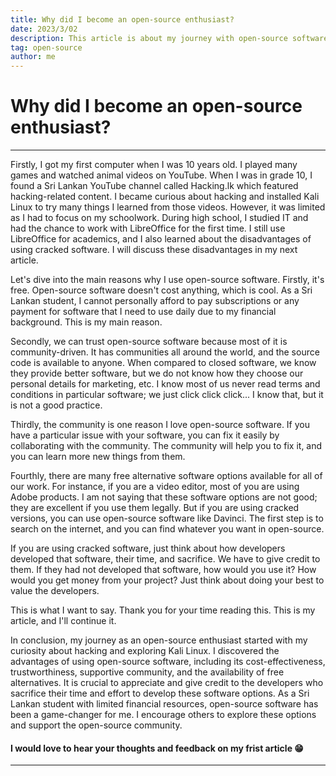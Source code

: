 ```yaml
---
title: Why did I become an open-source enthusiast?
date: 2023/3/02
description: This article is about my journey with open-source software.
tag: open-source
author: me
---
```


# Why did I become an open-source enthusiast?
---
Firstly, I got my first computer when I was 10 years old. I played many games and watched animal videos on YouTube. When I was in grade 10, I found a Sri Lankan YouTube channel called Hacking.lk which featured hacking-related content. I became curious about hacking and installed Kali Linux to try many things I learned from those videos. However, it was limited as I had to focus on my schoolwork. During high school, I studied IT and had the chance to work with LibreOffice for the first time. I still use LibreOffice for academics, and I also learned about the disadvantages of using cracked software. I will discuss these disadvantages in my next article.

Let's dive into the main reasons why I use open-source software. Firstly, it's free. Open-source software doesn't cost anything, which is cool. As a Sri Lankan student, I cannot personally afford to pay subscriptions or any payment for software that I need to use daily due to my financial background. This is my main reason.

Secondly, we can trust open-source software because most of it is community-driven. It has communities all around the world, and the source code is available to anyone. When compared to closed software, we know they provide better software, but we do not know how they choose our personal details for marketing, etc. I know most of us never read terms and conditions in particular software; we just click click click... I know that, but it is not a good practice.

Thirdly, the community is one reason I love open-source software. If you have a particular issue with your software, you can fix it easily by collaborating with the community. The community will help you to fix it, and you can learn more new things from them.

Fourthly, there are many free alternative software options available for all of our work. For instance, if you are a video editor, most of you are using Adobe products. I am not saying that these software options are not good; they are excellent if you use them legally. But if you are using cracked versions, you can use open-source software like Davinci. The first step is to search on the internet, and you can find whatever you want in open-source.

If you are using cracked software, just think about how developers developed that software, their time, and sacrifice. We have to give credit to them. If they had not developed that software, how would you use it? How would you get money from your project? Just think about doing your best to value the developers.

This is what I want to say. Thank you for your time reading this. This is my article, and I'll continue it.

In conclusion, my journey as an open-source enthusiast started with my curiosity about hacking and exploring Kali Linux. I discovered the advantages of using open-source software, including its cost-effectiveness, trustworthiness, supportive community, and the availability of free alternatives. It is crucial to appreciate and give credit to the developers who sacrifice their time and effort to develop these software options. As a Sri Lankan student with limited financial resources, open-source software has been a game-changer for me. I encourage others to explore these options and support the open-source community.

#### I would love to hear your thoughts and feedback on my frist article 😁
---